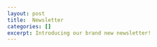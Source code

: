 ```yaml
---
layout: post
title:  Newsletter
categories: []
excerpt: Introducing our brand new newsletter!
---
```


<add description>
